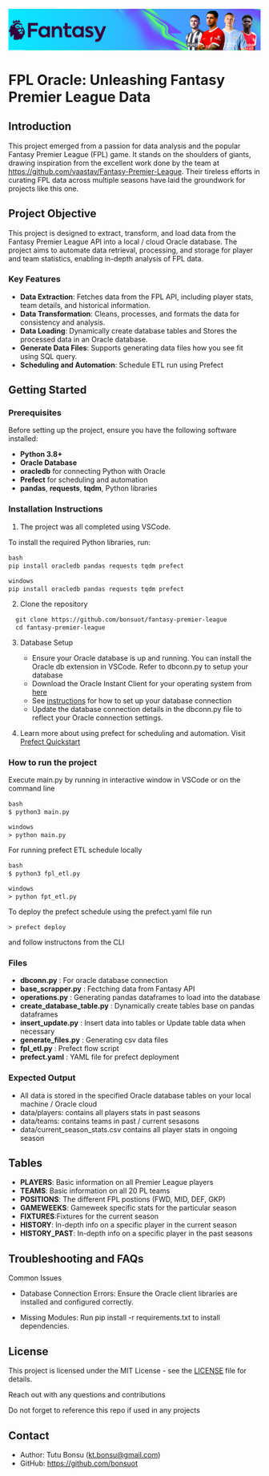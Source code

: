 ![Fantasy Premier League Logo](image/FFL-23-24.png)

# FPL Oracle: Unleashing Fantasy Premier League Data

## Introduction

This project emerged from a passion for data analysis and the popular Fantasy Premier League (FPL) game. It stands on the shoulders of giants, drawing inspiration from the excellent work done by the team at https://github.com/vaastav/Fantasy-Premier-League. Their tireless efforts in curating FPL data across multiple seasons have laid the groundwork for projects like this one.

## Project Objective

This project is designed to extract, transform, and load data from the Fantasy Premier League API into a local / cloud Oracle database. The project aims to automate data retrieval, processing, and storage for player and team statistics, enabling in-depth analysis of FPL data.

### Key Features

- **Data Extraction**: Fetches data from the FPL API, including player stats, team details, and historical information.
- **Data Transformation**: Cleans, processes, and formats the data for consistency and analysis.
- **Data Loading**: Dynamically create database tables and Stores the processed data in an Oracle database.
- **Generate Data Files**: Supports generating data files how you see fit using SQL query.
- **Scheduling and Automation**: Schedule ETL run using Prefect

## Getting Started

### Prerequisites

Before setting up the project, ensure you have the following software installed:

- **Python 3.8+**
- **Oracle Database** 
- **oracledb** for connecting Python with Oracle
- **Prefect** for scheduling and automation
- **pandas**, **requests**, **tqdm**, Python libraries



### Installation Instructions

1. The project was all completed using VSCode.

To install the required Python libraries, run:
```
bash
pip install oracledb pandas requests tqdm prefect
```

```
windows
pip install oracledb pandas requests tqdm prefect
```
2. Clone the repository
```
  git clone https://github.com/bonsuot/fantasy-premier-league
  cd fantasy-premier-league
```
3. Database Setup
   - Ensure your Oracle database is up and running. You can install the Oracle db extension in VSCode. Refer to dbconn.py to setup your database
   - Download the Oracle Instant Client for your operating system from [here](https://www.oracle.com/database/technologies/instant-client.html)
   - See [instructions](https://docs.oracle.com/en/database/oracle/developer-tools-for-vscode/getting-started/gettingstarted.html) for how to set up your database connection
   - Update the database connection details in the dbconn.py file to reflect your Oracle connection settings.
  
4. Learn more about using prefect for scheduling and automation. Visit [Prefect Quickstart](https://docs.prefect.io/3.0/get-started/quickstart)

### How to run the project

Execute main.py by running in interactive window in VSCode or on the command line 
```
bash
$ python3 main.py
```

```
windows
> python main.py
```

For running prefect ETL schedule locally
```
bash
$ python3 fpl_etl.py
```

```
windows
> python fpt_etl.py
```
To deploy the prefect schedule using the prefect.yaml file run
```
> prefect deploy
```
and follow instructons from the CLI

### Files
- **dbconn.py** : For oracle database connection
- **base_scrapper.py** : Fectching data from Fantasy API
- **operations.py** : Generating pandas dataframes to load into the database
- **create_database_table.py** : Dynamically create tables base on pandas dataframes 
- **insert_update.py** : Insert data into tables or Update table data when necessary
- **generate_files.py** : Generating csv data files
- **fpl_etl.py** : Prefect flow script
- **prefect.yaml** : YAML file for prefect deployment

### Expected Output

- All data is stored in the specified Oracle database tables on your local machine / Oracle cloud
- data/players: contains all players stats in past seasons
- data/teams: contains teams in past / current sesasons
- data/current_season_stats.csv contains all player stats in ongoing season

## Tables
- **PLAYERS**: Basic information on all Premier League players
- **TEAMS**: Basic information on all 20 PL teams
- **POSITIONS**: The different FPL postions (FWD, MID, DEF, GKP)
- **GAMEWEEKS**: Gameweek specific stats for the particular season
- **FIXTURES**:Fixtures for the current season
- **HISTORY**: In-depth info on a specific player in the current season
- **HISTORY_PAST**: In-depth info on a specific player in the past seasons


## Troubleshooting and FAQs

Common Issues

- Database Connection Errors: Ensure the Oracle client libraries are installed and configured correctly.
  
- Missing Modules: Run pip install -r requirements.txt to install dependencies.

## License

This project is licensed under the MIT License - see the [LICENSE](LICENSE) file for details.

Reach out with any questions and contributions

Do not forget to reference this repo if used in any projects

## Contact
- Author: Tutu Bonsu (kt.bonsu@gmail.com)
- GitHub: https://github.com/bonsuot
